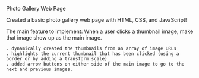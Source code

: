 Photo Gallery Web Page

Created a basic photo gallery web page with HTML, CSS, and JavaScript!

The main feature to implement: When a user clicks a thumbnail image, make that image show up as the main image.

    . dynamically created the thumbnails from an array of image URLs
    . highlights the current thumbnail that has been clicked (using a border or by adding a transform:scale)
    . added arrow buttons on either side of the main image to go to the next and previous images.

